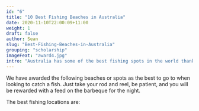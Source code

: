 ```yaml
---
id: "6"
title: "10 Best Fishing Beaches in Australia"
date: 2020-11-10T22:00:09+11:00
weight: 1
draft: false
author: Sean
slug: "Best-Fishing-Beaches-in-Australia"
grouping: "scholarship"
imageFeat: "award4.jpg"
intro: "Australia has some of the best fishing spots in the world thanks largely to it's unique and abundant marine life. But where to go for your best chance of catching a fish?"
---
```


We have awarded the following beaches or spots as the best to go to when looking to catch a fish. Just take your rod and reel, be patient, and you will be rewarded with a feed on the barbeque for the night.

The best fishing locations are:

